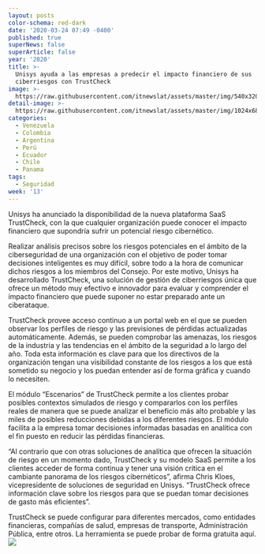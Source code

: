 ```yaml
---
layout: posts
color-schema: red-dark
date: '2020-03-24 07:49 -0400'
published: true
superNews: false
superArticle: false
year: '2020'
title: >-
  Unisys ayuda a las empresas a predecir el impacto financiero de sus
  ciberriesgos con TrustCheck
image: >-
  https://raw.githubusercontent.com/itnewslat/assets/master/img/540x320/Analisis-de-riesgo-p.jpg
detail-image: >-
  https://raw.githubusercontent.com/itnewslat/assets/master/img/1024x680/Analisis-de-riesgo-g.jpg
categories:
  - Venezuela
  - Colombia
  - Argentina
  - Perú
  - Ecuador
  - Chile
  - Panama
tags:
  - Seguridad
week: '13'
---
```

Unisys ha anunciado la disponibilidad de la nueva plataforma SaaS TrustCheck, con la que cualquier organización puede conocer el impacto financiero que supondría sufrir un potencial riesgo cibernético. 

Realizar análisis precisos sobre los riesgos potenciales en el ámbito de la ciberseguridad de una organización con el objetivo de poder tomar decisiones inteligentes es muy difícil, sobre todo a la hora de comunicar dichos riesgos a los miembros del Consejo. Por este motivo, Unisys ha desarrollado TrustCheck, una solución de gestión de ciberriesgos única que ofrece un método muy efectivo e innovador para evaluar y comprender el impacto financiero que puede suponer no estar preparado ante un ciberataque.

TrustCheck provee acceso continuo a un portal web en el que se pueden observar los perfiles de riesgo y las previsiones de pérdidas actualizadas automáticamente. Además, se pueden comprobar las amenazas, los riesgos de la industria y las tendencias en el ámbito de la seguridad a lo largo del año. Toda esta información es clave para que los directivos de la organización tengan una visibilidad constante de los riesgos a los que está sometido su negocio y los puedan entender así de forma gráfica y cuando lo necesiten.

El módulo “Escenarios” de TrustCheck permite a los clientes probar posibles contextos simulados de riesgo y compararlos con los perfiles reales de manera que se puede analizar el beneficio más alto probable y las miles de posibles reducciones debidas a los diferentes riesgos. El módulo facilita a la empresa tomar decisiones informadas basadas en analítica con el fin puesto en reducir las pérdidas financieras. 

“Al contrario que con otras soluciones de analítica que ofrecen la situación de riesgo en un momento dado, TrustCheck y su modelo SaaS permite a los clientes acceder de forma continua y tener una visión crítica en el cambiante panorama de los riesgos cibernéticos”, afirma Chris Kloes, vicepresidente de soluciones de seguridad en Unisys. “TrustCheck ofrece información clave sobre los riesgos para que se puedan tomar decisiones de gasto más eficientes”. 

TrustCheck se puede configurar para diferentes mercados, como entidades financieras, compañías de salud, empresas de transporte, Administración Pública, entre otros. La herramienta se puede probar de forma gratuita aquí. 
<img src="https://tracker.metricool.com/c3po.jpg?hash=56f88a41e39ab42c063cc51676587a04"/>